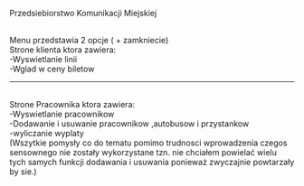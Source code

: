 Przedsiebiorstwo Komunikacji Miejskiej

<br>Menu przedstawia 2 opcje ( + zamkniecie)
<br>Strone klienta ktora zawiera:
<br>-Wyswietlanie linii
<br>-Wglad w ceny biletow
<hr>
<br>Strone Pracownika ktora zawiera:
<br>-Wyswietlanie pracownikow 
<br>-Dodawanie i usuwanie pracownikow ,autobusow i przystankow
<br>-wyliczanie wyplaty 
<br>(Wszytkie pomysły co do tematu pomimo trudnosci wprowadzenia czegos sensownego nie zostały wykorzystane tzn. nie chciałem powielać wielu tych samych funkcji dodawania i usuwania ponieważ zwyczajnie powtarzały by sie.)
